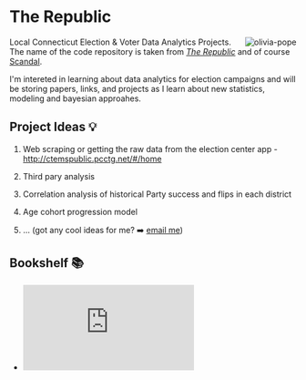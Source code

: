 # The Republic
<img src="https://media.giphy.com/media/l0HlATpsNOlkDq6LC/giphy.gif" alt="olivia-pope" align="right">

Local Connecticut Election &amp; Voter Data Analytics Projects. The name of the code repository is taken from [_The Republic_](https://en.wikipedia.org/wiki/Republic_(Plato)) and of course [Scandal](http://abc.go.com/shows/scandal).

I'm intereted in learning about data analytics for election campaigns and will be storing papers, links, and projects as I learn about new statistics, modeling and bayesian approahes. 

## Project Ideas :bulb:

1. Web scraping or getting the raw data from the election center app - http://ctemspublic.pcctg.net/#/home

2. Third pary analysis

3. Correlation analysis of historical Party success and flips in each district

4. Age cohort progression model

5. ... (got any cool ideas for me? :arrow_right: [email me](mailto:jasmine.dumas@gmail.com))


## Bookshelf :books:


- ![A Bayesian Prediction Model for the U.S. Presidential Election](http://electionanalytics.cs.illinois.edu/site/file/Rigdon2009.pdf)




